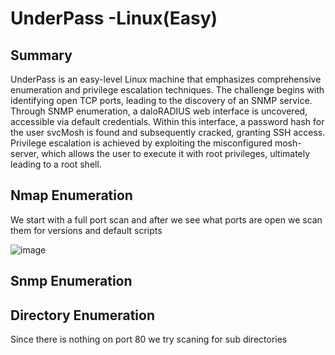 # UnderPass -Linux(Easy)

## Summary
UnderPass is an easy-level Linux machine that emphasizes comprehensive enumeration and privilege escalation techniques. The challenge begins with identifying open TCP ports, leading to the discovery of an SNMP service. Through SNMP enumeration, a daloRADIUS web interface is uncovered, accessible via default credentials. Within this interface, a password hash for the user svcMosh is found and subsequently cracked, granting SSH access. Privilege escalation is achieved by exploiting the misconfigured mosh-server, which allows the user to execute it with root privileges, ultimately leading to a root shell.

## Nmap Enumeration
We start with a full port scan and after we see what ports are open we scan them for versions and default scripts

![image](https://github.com/user-attachments/assets/956216aa-7af6-43b9-8b95-b672a92411a6)

## Snmp Enumeration


## Directory Enumeration
Since there is nothing on port 80 we try scaning for sub directories





